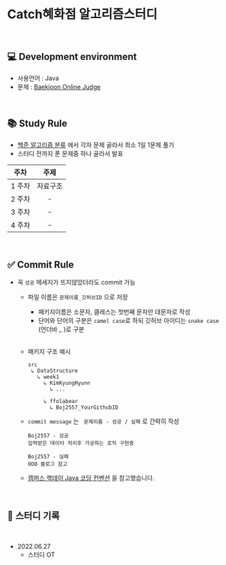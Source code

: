 # Catch혜화점 알고리즘스터디

<br>

## 💻 Development environment
  * 사용언어 : Java
  * 문제 : [Baekjoon Online Judge](https://www.acmicpc.net/)

<br>


## 📚 Study Rule
 * [백준 알고리즘 분류](https://www.acmicpc.net/problem/tags) 에서 각자 문제 골라서 최소 1일 1문제 풀기
 * 스터디 전까지 푼 문제중 하나 골라서 발표 
 
|주차|주제|
|:---:|:---:|
|1 주차|자료구조|
|2 주차| - |
|3 주차| - |
|4 주차| - |

<br>

## ✅ Commit Rule
  * 꼭 `성공` 메세지가 뜨지않았더라도 commit 가능
     * 파일 이름은 `문제이름_깃허브ID` 으로 저장
       + 패키지이름은 소문자, 클래스는 첫번째 문자만 대문자로 작성
       + 단어와 단어의 구분은 `camel case`로 하되 깃허브 아이디는 `snake case` (언더바 _ )로 구분
       </br> 
       
     * 패키지 구조 예시
       ```
       src
        ↳ DataStructure
          ↳ week1
            ↳ KimKyungHyunn
              ↳ ...
              
            ↳ ffolabear
              ↳ Boj2557_YourGithubID 
       ``` 

     * `commit message` 는 ` 문제이름 - 성공 / 실패` 로 간략히 작성 

       ```
       Boj2557 - 성공
       입력받은 데이터 처리후 가공하는 로직 구현중
       
       Boj2557 - 실패 
       OOO 블로그 참고
       ```
     * [캠퍼스 핵데이 Java 코딩 컨벤션](https://naver.github.io/hackday-conventions-java/) 을 참고했습니다.


<br>

## 📂 스터디 기록

<br>

- 2022.06.27
   - 스터디 OT



<br>
<br>
